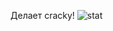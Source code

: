 Делает cracky! 
![stat](https://github-readme-stats.vercel.app/api?username=boss-space&show_icons=true&theme=tokyonight) 
